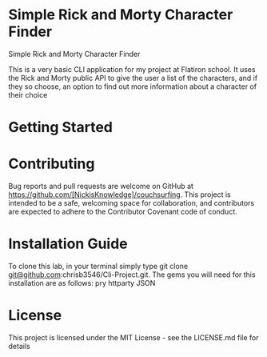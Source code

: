 # Simple Rick and Morty Character Finder
Simple Rick and Morty Character Finder

This is a very basic CLI application for my project at Flatiron school. It uses the Rick and Morty public API to give the user
a list of the characters, and if they so choose, an option to find out more information about a character of their choice

# Getting Started

# Contributing
Bug reports and pull requests are welcome on GitHub at https://github.com/[NickisKnowledge]/couchsurfing. This project is intended to be a safe, welcoming space for collaboration, and contributors are expected to adhere to the Contributor Covenant code of conduct.

# Installation Guide
To clone this lab, in your terminal simply type git clone git@github.com:chrisb3546/Cli-Project.git.
The gems you will need for this installation are as follows:
pry
httparty
JSON

# License
This project is licensed under the MIT License - see the LICENSE.md file for details
